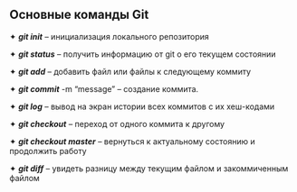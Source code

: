 ## Основные команды Git

✦ ***git init*** – инициализация локального репозитория

✦ ***git status*** – получить информацию от git о его текущем состоянии

✦ ***git add*** – добавить файл или файлы к следующему коммиту

✦ ***git commit*** -m “message” – создание коммита.

✦ ***git log*** – вывод на экран истории всех коммитов с их хеш-кодами

✦ ***git checkout*** – переход от одного коммита к другому

✦ ***git checkout master*** – вернуться к актуальному состоянию и продолжить работу

✦ ***git diff*** – увидеть разницу между текущим файлом и закоммиченным файлом
